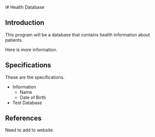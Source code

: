 i# Health Database

## Introduction
This program will be a database that contains health information about patients. 

Here is more information. 

## Specifications
These are the specifications. 
* Information 
  + Name
  + Date of Birth 
* Test Database

## References
Need to add to website. 

